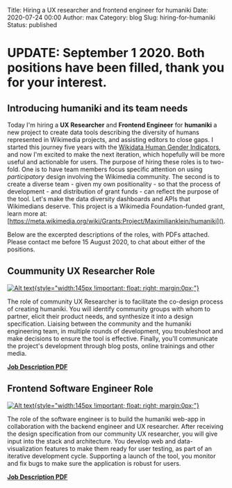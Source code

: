 Title: Hiring a UX researcher and frontend engineer for humaniki 
Date: 2020-07-24 00:00
Author: max
Category: blog
Slug: hiring-for-humaniki
Status: published

# UPDATE: September 1 2020. Both positions have been filled, thank you for your interest.

## Introducing humaniki and its team needs
Today I'm hiring a __UX Researcher__ and __Frontend Engineer__ for **humaniki** a new project to create data tools describing the diversity of humans represented in Wikimedia projects, and assisting editors to close gaps. I started this journey five years with the [Wikidata Human Gender Indicators](http://whgi.wmflabs.org/), and now I'm excited to make the next iteration, which hopefully will be more useful and actionable for users. The purpose of hiring these roles is to two-fold. One is to have team members focus specific attention on using *participatory* design involving the Wikimedia community. The second is to create a diverse team - given my own positionality - so that the process of development - and distribution of grant funds - can reflect the purpose of the tool. 
Let's make the data diversity dashboards and APIs that Wikimedians deserve. This project is a Wikimedia Foundation-funded grant, learn more at: [https://meta.wikimedia.org/wiki/Grants:Project/Maximilianklein/humaniki]().

Below are the excerpted descriptions of the roles, with PDFs attached. Please contact me before 15 August 2020, to chat about either of the positions.

## Coummunity UX Researcher Role
  [![Alt text]({static}/images/jd-cuxr.png){style="width:145px !important;  float: right; margin:0px;"}](/images/Community_UX_Researcher.pdf)

The role of community UX Researcher is to facilitate the co-design process of creating humaniki. You will identify community groups with whom to partner, elicit their product needs, and synthesize it into a design specification. Liaising between the community and the humaniki engineering team, in multiple rounds of development, you troubleshoot and make decisions to ensure the tool is effective. Finally, you'll communicate the project's development through blog posts, online trainings and other media. 

**[Job Description PDF](/images/Community_UX_Researcher.pdf)**

## Frontend Software Engineer Role

  [![Alt text]({static}/images/jd-fse.png){style="width:145px !important;  float: right; margin:0px;"}](/images/Frontend_Software_Engineer.pdf)

The role of the software engineer is to build the humaniki web-app in collaboration with the backend engineer and UX researcher. After receiving the design specification from our community UX researcher, you will give input into the stack and architecture. You develop web and data-visualization features to make them ready for user testing, as part of an iterative development cycle. Supporting a launch of the tool, you monitor and fix bugs to make sure the application is robust for users. 


**[Job Description PDF](/images/Frontend_Software_Engineer.pdf)**

